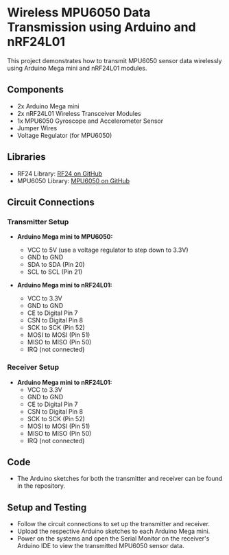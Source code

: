 
# Wireless MPU6050 Data Transmission using Arduino and nRF24L01

This project demonstrates how to transmit MPU6050 sensor data wirelessly using Arduino Mega mini and nRF24L01 modules.

## Components
- 2x Arduino Mega mini
- 2x nRF24L01 Wireless Transceiver Modules
- 1x MPU6050 Gyroscope and Accelerometer Sensor
- Jumper Wires
- Voltage Regulator (for MPU6050)

## Libraries
- RF24 Library: [RF24 on GitHub](https://github.com/nRF24/RF24)
- MPU6050 Library: [MPU6050 on GitHub](https://github.com/ElectronicCats/mpu6050)

## Circuit Connections

### Transmitter Setup
- **Arduino Mega mini to MPU6050:**
  - VCC to 5V (use a voltage regulator to step down to 3.3V)
  - GND to GND
  - SDA to SDA (Pin 20)
  - SCL to SCL (Pin 21)

- **Arduino Mega mini to nRF24L01:**
  - VCC to 3.3V
  - GND to GND
  - CE to Digital Pin 7
  - CSN to Digital Pin 8
  - SCK to SCK (Pin 52)
  - MOSI to MOSI (Pin 51)
  - MISO to MISO (Pin 50)
  - IRQ (not connected)

### Receiver Setup
- **Arduino Mega mini to nRF24L01:**
  - VCC to 3.3V
  - GND to GND
  - CE to Digital Pin 7
  - CSN to Digital Pin 8
  - SCK to SCK (Pin 52)
  - MOSI to MOSI (Pin 51)
  - MISO to MISO (Pin 50)
  - IRQ (not connected)

## Code
- The Arduino sketches for both the transmitter and receiver can be found in the repository.

## Setup and Testing
- Follow the circuit connections to set up the transmitter and receiver.
- Upload the respective Arduino sketches to each Arduino Mega mini.
- Power on the systems and open the Serial Monitor on the receiver's Arduino IDE to view the transmitted MPU6050 sensor data.
